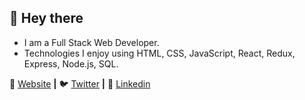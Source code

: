 

## 👋 Hey there

- I am a Full Stack Web Developer.
- Technologies I enjoy using HTML, CSS, JavaScript, React, Redux, Express, Node.js, SQL. 

 

🏡 [Website][Website] **|** 
🐦 [Twitter][Twitter] **|** 
👔 [Linkedin][Linkedin]


[Website]: https://pembalama.com
[Twitter]: https://twitter.com/pembatlama
[Linkedin]: https://linkedin.com/in/pembalama


